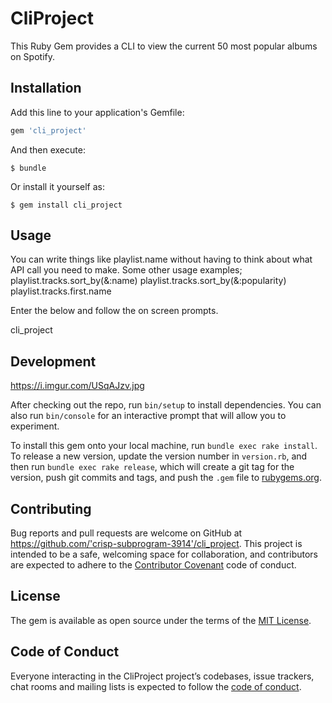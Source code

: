 # CliProject

This Ruby Gem provides a CLI to view the current 50 most popular albums on Spotify. 

## Installation

Add this line to your application's Gemfile:

```ruby
gem 'cli_project'
```

And then execute:

    $ bundle

Or install it yourself as:

    $ gem install cli_project

## Usage
You can write things like playlist.name without having to think about what API call you need to make. 
Some other usage examples; 
playlist.tracks.sort_by(&:name)
playlist.tracks.sort_by(&:popularity)
playlist.tracks.first.name


Enter the below and follow the on screen prompts. 

cli_project

## Development

https://i.imgur.com/USqAJzv.jpg

After checking out the repo, run `bin/setup` to install dependencies. You can also run `bin/console` for an interactive prompt that will allow you to experiment.

To install this gem onto your local machine, run `bundle exec rake install`. To release a new version, update the version number in `version.rb`, and then run `bundle exec rake release`, which will create a git tag for the version, push git commits and tags, and push the `.gem` file to [rubygems.org](https://rubygems.org).

## Contributing

Bug reports and pull requests are welcome on GitHub at https://github.com/'crisp-subprogram-3914'/cli_project. This project is intended to be a safe, welcoming space for collaboration, and contributors are expected to adhere to the [Contributor Covenant](http://contributor-covenant.org) code of conduct.

## License

The gem is available as open source under the terms of the [MIT License](https://opensource.org/licenses/MIT).

## Code of Conduct

Everyone interacting in the CliProject project’s codebases, issue trackers, chat rooms and mailing lists is expected to follow the [code of conduct](https://github.com/'crisp-subprogram-3914'/cli_project/blob/master/CODE_OF_CONDUCT.md).
